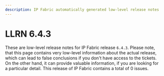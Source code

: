 ```yaml
---
description: IP Fabric automatically generated low-level release notes for version 6.4.3.
---
```


# LLRN 6.4.3

These are low-level release notes for IP Fabric release `6.4.3`. Please note, that this page contains very low-level information about the actual release, which can lead to false conclusions if you don't have access to the tickets. On the other hand, it can provide valuable information, if you are looking for a particular detail. This release of IP Fabric contains a total of 0 issues.
